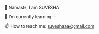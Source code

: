 👋 Namaste, I am SUVESHA

 🌻 I’m currently learning:
    - 

 
📫 How to reach me: suveshaaa@gmail.com


<!---
suveshak/suveshak is a ✨ special ✨ repository because its `README.md` (this file) appears on your GitHub profile.
You can click the Preview link to take a look at your changes.
--->
